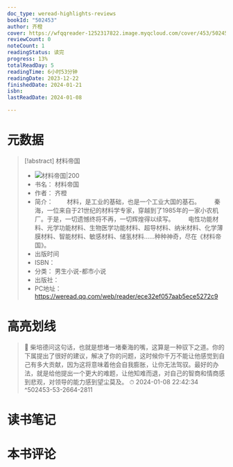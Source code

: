 ```yaml
---
doc_type: weread-highlights-reviews
bookId: "502453"
author: 齐橙
cover: https://wfqqreader-1252317822.image.myqcloud.com/cover/453/502453/t7_502453.jpg
reviewCount: 0
noteCount: 1
readingStatus: 读完
progress: 13%
totalReadDay: 5
readingTime: 6小时53分钟
readingDate: 2023-12-22
finishedDate: 2024-01-21
isbn: 
lastReadDate: 2024-01-08

---
```

# 元数据
> [!abstract] 材料帝国
> - ![ 材料帝国|200](https://wfqqreader-1252317822.image.myqcloud.com/cover/453/502453/t7_502453.jpg)
> - 书名： 材料帝国
> - 作者： 齐橙
> - 简介： 　　材料，是工业的基础，也是一个工业大国的基石。
　　秦海，一位来自于21世纪的材料学专家，穿越到了1985年的一家小农机厂。于是，一切遗憾终将不再，一切辉煌得以续写。
　　电性功能材料、光学功能材料、生物医学功能材料、超导材料、纳米材料、化学薄膜材料、智能材料、敏感材料、储氢材料……种种神奇，尽在《材料帝国》。
　　
> - 出版时间 
> - ISBN： 
> - 分类： 男生小说-都市小说
> - 出版社： 
> - PC地址：https://weread.qq.com/web/reader/ece32ef057aab5ece5272c9

# 高亮划线



> 📌 柴培德问这句话，也就是想堵一堵秦海的嘴，这算是一种驭下之道。你的下属提出了很好的建议，解决了你的问题，这时候你千万不能让他感觉到自己有多大贡献，因为这将意味着他会自我膨胀，让你无法驾驭。最好的办法，就是给他提出一个更大的难题，让他知难而退，对自己的智商和情商感到悲观，对领导的能力感到望尘莫及。 
> ⏱ 2024-01-08 22:42:34 ^502453-53-2664-2811

# 读书笔记

# 本书评论
